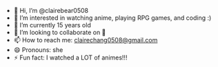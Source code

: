 - 👋 Hi, I’m @clairebear0508
- 👀 I’m interested in watching anime, playing RPG games, and coding :)
- 🌱 I’m currently 15 years old 
- 💞️ I’m looking to collaborate on 🤔
- 📫 How to reach me: clairechang0508@gmail.com
- 😄 Pronouns: she
- ⚡ Fun fact: I watched a LOT of animes!!!

<!---
clairebear0508/clairebear0508 is a ✨ special ✨ repository because its `README.md` (this file) appears on your GitHub profile.
You can click the Preview link to take a look at your changes.
--->
